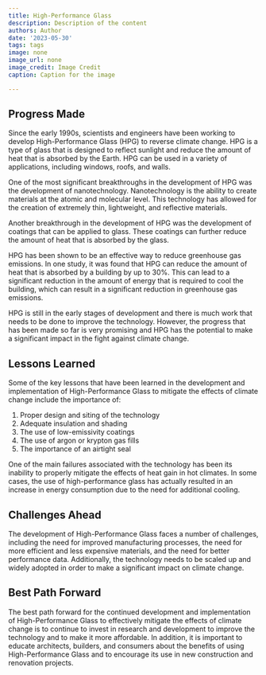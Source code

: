 ```yaml
---
title: High-Performance Glass
description: Description of the content
authors: Author
date: '2023-05-30'
tags: tags
image: none
image_url: none
image_credit: Image Credit
caption: Caption for the image

---
```




## Progress Made

Since the early 1990s, scientists and engineers have been working to develop High-Performance Glass (HPG) to reverse climate change. HPG is a type of glass that is designed to reflect sunlight and reduce the amount of heat that is absorbed by the Earth. HPG can be used in a variety of applications, including windows, roofs, and walls.

One of the most significant breakthroughs in the development of HPG was the development of nanotechnology. Nanotechnology is the ability to create materials at the atomic and molecular level. This technology has allowed for the creation of extremely thin, lightweight, and reflective materials.

Another breakthrough in the development of HPG was the development of coatings that can be applied to glass. These coatings can further reduce the amount of heat that is absorbed by the glass.

HPG has been shown to be an effective way to reduce greenhouse gas emissions. In one study, it was found that HPG can reduce the amount of heat that is absorbed by a building by up to 30%. This can lead to a significant reduction in the amount of energy that is required to cool the building, which can result in a significant reduction in greenhouse gas emissions.

HPG is still in the early stages of development and there is much work that needs to be done to improve the technology. However, the progress that has been made so far is very promising and HPG has the potential to make a significant impact in the fight against climate change.

## Lessons Learned

Some of the key lessons that have been learned in the development and implementation of High-Performance Glass to mitigate the effects of climate change include the importance of:

1. Proper design and siting of the technology
2. Adequate insulation and shading
3. The use of low-emissivity coatings
4. The use of argon or krypton gas fills
5. The importance of an airtight seal

One of the main failures associated with the technology has been its inability to properly mitigate the effects of heat gain in hot climates. In some cases, the use of high-performance glass has actually resulted in an increase in energy consumption due to the need for additional cooling.

## Challenges Ahead

The development of High-Performance Glass faces a number of challenges, including the need for improved manufacturing processes, the need for more efficient and less expensive materials, and the need for better performance data. Additionally, the technology needs to be scaled up and widely adopted in order to make a significant impact on climate change.

## Best Path Forward

The best path forward for the continued development and implementation of High-Performance Glass to effectively mitigate the effects of climate change is to continue to invest in research and development to improve the technology and to make it more affordable. In addition, it is important to educate architects, builders, and consumers about the benefits of using High-Performance Glass and to encourage its use in new construction and renovation projects.
